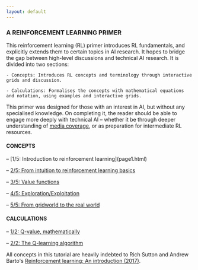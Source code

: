```yaml
---
layout: default
---
```


<h3> A REINFORCEMENT LEARNING PRIMER </h3>
This reinforcement learning (RL) primer introduces RL fundamentals, and explicitly extends them to certain topics in AI research. It hopes to bridge the gap between high-level discussions and technical AI research.
It is divided into two sections:

	- Concepts: Introduces RL concepts and terminology through interactive grids and discussion.
	
	- Calculations: Formalises the concepts with mathematical equations and notation, using examples and interactive grids. 
	
This primer was designed for those with an interest in AI, but without any specialised knowledge. On completing it, the reader should be able to engage more deeply with technical AI  – whether it be through deeper understanding of <a href = "https://www.nytimes.com/2019/05/30/science/deep-mind-artificial-intelligence.html">media coverage</a>, or as preparation for  intermediate RL resources.

<h4>CONCEPTS</h4> 
– [1/5: Introduction to reinforcement learning](page1.html)

– [2/5: From intuition to reinforcement learning basics](new_page2.html)

– [3/5: Value functions](new_page3.html)

– [4/5: Exploration/Exploitation](new_page4.html)

– [5/5: From gridworld to the real world ](new_page5.html)

<h4>CALCULATIONS</h4> 

– [1/2: Q-value, mathematically](page8A.html)

– [2/2: The Q-learning algorithm](page7.html)


All concepts in this tutorial are heavily indebted to Rich Sutton and Andrew Barto's [Reinforcement learning: An introduction (2017)](http://incompleteideas.net/book/bookdraft2017nov5.pdf). 
